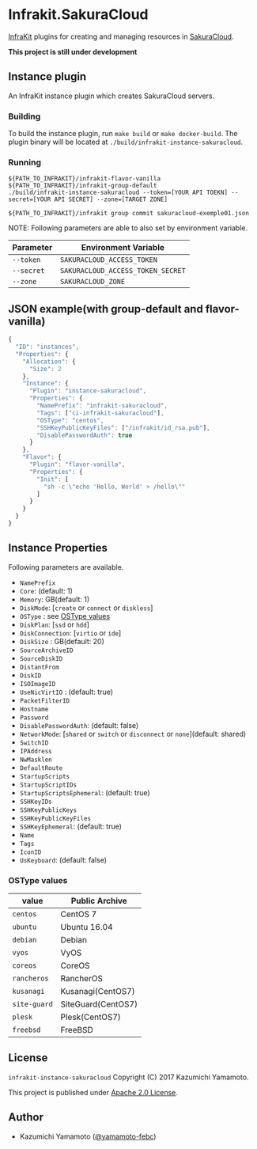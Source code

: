 # Infrakit.SakuraCloud

[InfraKit](https://github.com/docker/infrakit) plugins for creating and managing resources in [SakuraCloud](http://cloud.sakura.ad.jp/).

**This project is still under development**

## Instance plugin

An InfraKit instance plugin which creates SakuraCloud servers.

### Building

To build the instance plugin, run `make build` or `make docker-build`. The plugin binary
will be located at `./build/infrakit-instance-sakuracloud`.

### Running

```
${PATH_TO_INFRAKIT}/infrakit-flavor-vanilla
${PATH_TO_INFRAKIT}/infrakit-group-default
./build/infrakit-instance-sakuracloud --token=[YOUR API TOEKN] --secret=[YOUR API SECRET] --zone=[TARGET ZONE]

${PATH_TO_INFRAKIT}/infrakit group commit sakuracloud-exemple01.json
```

NOTE: Following parameters are able to also set by environment variable.

| Parameter  | Environment Variable              |
|------------|-----------------------------------|
| `--token`  | `SAKURACLOUD_ACCESS_TOKEN`        |
| `--secret` | `SAKURACLOUD_ACCESS_TOKEN_SECRET` |
| `--zone`   | `SAKURACLOUD_ZONE`                |

## JSON example(with group-default and flavor-vanilla)


```js
{
  "ID": "instances",
  "Properties": {
    "Allocation": {
      "Size": 2
    },
    "Instance": {
      "Plugin": "instance-sakuracloud",
      "Properties": {
        "NamePrefix": "infrakit-sakuracloud",
        "Tags": ["ci-infrakit-sakuracloud"],
        "OSType": "centos",
        "SSHKeyPublicKeyFiles": ["/infrakit/id_rsa.pub"],
        "DisablePasswordAuth": true
      }
    },
    "Flavor": {
      "Plugin": "flavor-vanilla",
      "Properties": {
        "Init": [
          "sh -c \"echo 'Hello, World' > /hello\""
        ]
      }
    }
  }
}

```

## Instance Properties

Following parameters are available.

- `NamePrefix` 
- `Core`: (default: 1)
- `Memory`: GB(default: 1)
- `DiskMode`: [`create` or `connect` or `diskless`]
- `OSType` : see [OSType values](#param_ostype)
- `DiskPlan`: [`ssd` or `hdd`]
- `DiskConnection`: [`virtio` or `ide`]
- `DiskSize` : GB(default: 20)
- `SourceArchiveID`
- `SourceDiskID`
- `DistantFrom`
- `DiskID`
- `ISOImageID`
- `UseNicVirtIO` : (default: true)
- `PacketFilterID`
- `Hostname`
- `Password`
- `DisablePasswordAuth`: (default: false)
- `NetworkMode`: [`shared` or `switch` or `disconnect` or `none`](default: shared)
- `SwitchID`
- `IPAddress`
- `NwMasklen`
- `DefaultRoute`
- `StartupScripts`
- `StartupScriptIDs`
- `StartupScriptsEphemeral`: (default: true)
- `SSHKeyIDs`
- `SSHKeyPublicKeys`
- `SSHKeyPublicKeyFiles`
- `SSHKeyEphemeral`: (default: true)
- `Name`
- `Tags`
- `IconID`
- `UsKeyboard`: (default: false)

<a id="param_ostype"></a>
### OSType values

|value | Public Archive                          |
|---------------------------|--------------------|
| `centos`                  | CentOS 7|
| `ubuntu`                  | Ubuntu 16.04|
| `debian`                  | Debian |
| `vyos`                    | VyOS|
| `coreos`                  | CoreOS|
| `rancheros`               | RancherOS|
| `kusanagi`                | Kusanagi(CentOS7)|
| `site-guard`              | SiteGuard(CentOS7)|
| `plesk`                   | Plesk(CentOS7)|
| `freebsd`                 | FreeBSD|

## License

 `infrakit-instance-sakuracloud` Copyright (C) 2017 Kazumichi Yamamoto.

  This project is published under [Apache 2.0 License](LICENSE.txt).
  
## Author

  * Kazumichi Yamamoto ([@yamamoto-febc](https://github.com/yamamoto-febc))